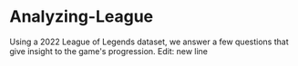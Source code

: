 # Analyzing-League
Using a 2022 League of Legends dataset, we answer a few questions that give insight to the game's progression.
Edit: new line
